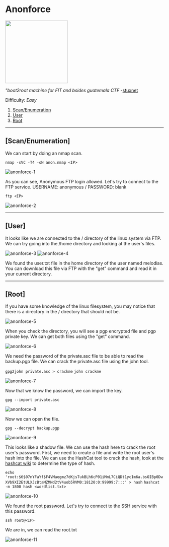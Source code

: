# Anonforce

[<img src=".Images/anonforce.jpeg" height="199">](https://tryhackme.com/room/bsidesgtanonforce)

*"boot2root machine for FIT and bsides guatemala CTF* -[stuxnet](https://tryhackme.com/p/stuxnet)

Difficulty: *Easy*

1. [Scan/Enumeration](#scan/enumeration)
2. [User](#user)
3. [Root](#root)

******

## [Scan/Enumeration]
We can start by doing an nmap scan.

`nmap -sVC -T4 -oN anon.nmap <IP>`

![anonforce-1](.Images/anonforce-1.png)

As you can see, Anonymous FTP login allowed. Let's try to connect to the FTP service. USERNAME: anonymous / PASSWORD: blank

`ftp <IP>`

![anonforce-2](.Images/anonforce-2.png)

******

## [User]
It looks like we are connected to the / directory of the linux system via FTP. We can try going into the /home directory and looking at the user's files.

![anonforce-3](.Images/anonforce-3.png)
![anonforce-4](.Images/anonforce-4.png)

We found the user.txt file in the home directory of the user named melodias. You can download this file via FTP with the "get" command and read it in your current directory.

******

## [Root]
If you have some knowledge of the linux filesystem, you may notice that there is a directory in the / directory that should not be.

![anonforce-5](.Images/anonforce-5.png)

When you check the directory, you will see a pgp encrypted file and pgp private key. We can get both files using the "get" command.

![anonforce-6](.Images/anonforce-6.png)

We need the password of the private.asc file to be able to read the backup.pgp file. We can crack the private.asc file using the john tool.

`gpg2john private.asc > crackme`
`john crackme`

![anonforce-7](.Images/anonforce-7.png)

Now that we know the password, we can import the key.

`gpg --import private.asc`

![anonforce-8](.Images/anonforce-8.png)

Now we can open the file.

`gpg --decrypt backup.pgp`

![anonforce-9](.Images/anonforce-9.png)

This looks like a shadow file. We can use the hash here to crack the root user's password. First, we need to create a file and write the root user's hash into the file. We can use the HashCat tool to crack the hash, look at the [hashcat wiki](https://hashcat.net/wiki/doku.php?id=example_hashes) to determine the type of hash.

`echo 'root:$6$07nYFaYf$F4VMaegmz7dKjsTukBLh6cP01iMmL7CiQDt1ycIm6a.bsOIBp0DwXVb9XI2EtULXJzBtaMZMNd2tV4uob5RVM0:18120:0:99999:7:::' > hash`
`hashcat -m 1800 hash <wordlist.txt>`

![anonforce-10](.Images/anonforce-10.png)

We found the root password. Let's try to connect to the SSH service with this password. 

`ssh root@<IP>`

We are in, we can read the root.txt

![anonforce-11](.Images/anonforce-11.png)

